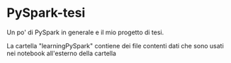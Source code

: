# PySpark-tesi
Un po' di PySpark in generale e il mio progetto di tesi.

La cartella "learningPySpark" contiene dei file contenti dati che sono usati nei notebook all'esterno della cartella

